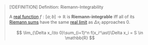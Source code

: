 >[!DEFINITION] Definition: Riemann-Integrability
>
>A [real function](../../Real%20Functions/Real%20Function.md) $f: [a;b] \to \mathbb{R}$ is **Riemann-integrable** iff all of its [Riemann sums](Riemann%20Sum.md) have the same [real limit](../../Real%20Functions/Limits%20of%20Functions/Limits%20of%20a%20Function.md) as $\Delta x_i$ approaches $0$.
>
>$$
>\lim_{\Delta x_i\to 0}\sum_{i=1}^n f(x_i^\ast)\Delta x_i = S \in \mathbb{R}
>$$
>